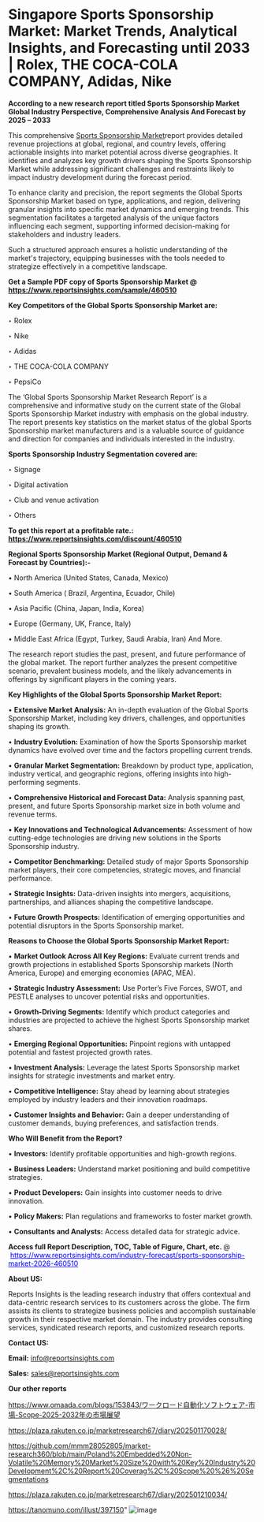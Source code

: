 # Singapore Sports Sponsorship Market: Market Trends, Analytical Insights, and Forecasting until 2033 | Rolex, THE COCA-COLA COMPANY, Adidas, Nike

<strong>According to a new research report titled Sports Sponsorship Market Global Industry Perspective, Comprehensive Analysis And Forecast by 2025 – 2033</strong>

This comprehensive <a href=https://www.reportsinsights.com/sample/460510>Sports Sponsorship Market</a>report provides detailed revenue projections at global, regional, and country levels, offering actionable insights into market potential across diverse geographies. It identifies and analyzes key growth drivers shaping the Sports Sponsorship Market while addressing significant challenges and restraints likely to impact industry development during the forecast period.

To enhance clarity and precision, the report segments the Global Sports Sponsorship Market based on type, applications, and region, delivering granular insights into specific market dynamics and emerging trends. This segmentation facilitates a targeted analysis of the unique factors influencing each segment, supporting informed decision-making for stakeholders and industry leaders.

Such a structured approach ensures a holistic understanding of the market's trajectory, equipping businesses with the tools needed to strategize effectively in a competitive landscape.

<strong>Get a Sample PDF copy of Sports Sponsorship Market </strong><strong>@<a href=https://www.reportsinsights.com/sample/460510 style=color:#0000ff;> https://www.reportsinsights.com/sample/460510</a></strong></font>

<strong>Key Competitors of the Global Sports Sponsorship Market are:</strong>

‣ Rolex

‣ Nike

‣ Adidas

‣ THE COCA-COLA COMPANY

‣ PepsiCo

The ‘Global Sports Sponsorship Market Research Report’ is a comprehensive and informative study on the current state of the Global Sports Sponsorship Market industry with emphasis on the global industry. The report presents key statistics on the market status of the global Sports Sponsorship market manufacturers and is a valuable source of guidance and direction for companies and individuals interested in the industry.

<strong>Sports Sponsorship Industry Segmentation covered are:</strong>

‣ Signage

‣ Digital activation

‣ Club and venue activation

‣ Others

<strong>To get this report at a profitable rate.: <a href=https://www.reportsinsights.com/discount/460510 style=color:#0000ff;>https://www.reportsinsights.com/discount/460510</a></strong></font>

<strong>Regional Sports Sponsorship Market (Regional Output, Demand &amp; Forecast by Countries):-</strong>

• North America (United States, Canada, Mexico)

• South America ( Brazil, Argentina, Ecuador, Chile)

• Asia Pacific (China, Japan, India, Korea)

• Europe (Germany, UK, France, Italy)

• Middle East Africa (Egypt, Turkey, Saudi Arabia, Iran) And More.

The research report studies the past, present, and future performance of the global market. The report further analyzes the present competitive scenario, prevalent business models, and the likely advancements in offerings by significant players in the coming years.

<strong>Key Highlights of the Global Sports Sponsorship Market Report:</strong>

• <strong>Extensive Market Analysis:</strong> An in-depth evaluation of the Global Sports Sponsorship Market, including key drivers, challenges, and opportunities shaping its growth.

• <strong>Industry Evolution:</strong> Examination of how the Sports Sponsorship market dynamics have evolved over time and the factors propelling current trends.

• <strong>Granular Market Segmentation:</strong> Breakdown by product type, application, industry vertical, and geographic regions, offering insights into high-performing segments.

• <strong>Comprehensive Historical and Forecast Data:</strong> Analysis spanning past, present, and future Sports Sponsorship market size in both volume and revenue terms.

• <strong>Key Innovations and Technological Advancements:</strong> Assessment of how cutting-edge technologies are driving new solutions in the Sports Sponsorship industry.

• <strong>Competitor Benchmarking:</strong> Detailed study of major Sports Sponsorship market players, their core competencies, strategic moves, and financial performance.

• <strong>Strategic Insights:</strong> Data-driven insights into mergers, acquisitions, partnerships, and alliances shaping the competitive landscape.

• <strong>Future Growth Prospects:</strong> Identification of emerging opportunities and potential disruptors in the Sports Sponsorship market.

<strong>Reasons to Choose the Global Sports Sponsorship Market Report:</strong>

• <strong>Market Outlook Across All Key Regions:</strong> Evaluate current trends and growth projections in established Sports Sponsorship markets (North America, Europe) and emerging economies (APAC, MEA).

• <strong>Strategic Industry Assessment:</strong> Use Porter’s Five Forces, SWOT, and PESTLE analyses to uncover potential risks and opportunities.

• <strong>Growth-Driving Segments:</strong> Identify which product categories and industries are projected to achieve the highest Sports Sponsorship market shares.

• <strong>Emerging Regional Opportunities:</strong> Pinpoint regions with untapped potential and fastest projected growth rates.

• <strong>Investment Analysis:</strong> Leverage the latest Sports Sponsorship market insights for strategic investments and market entry.

• <strong>Competitive Intelligence:</strong> Stay ahead by learning about strategies employed by industry leaders and their innovation roadmaps.

• <strong>Customer Insights and Behavior:</strong> Gain a deeper understanding of customer demands, buying preferences, and satisfaction trends.

<strong>Who Will Benefit from the Report?</strong>

• <strong>Investors:</strong> Identify profitable opportunities and high-growth regions.

• <strong>Business Leaders:</strong> Understand market positioning and build competitive strategies.

• <strong>Product Developers:</strong> Gain insights into customer needs to drive innovation.

• <strong>Policy Makers:</strong> Plan regulations and frameworks to foster market growth.

• <strong>Consultants and Analysts:</strong> Access detailed data for strategic advice.
</ul>
<strong>Access full Report Description, TOC, Table of Figure, Chart, etc. </strong>@  <a href=https://www.reportsinsights.com/industry-forecast/sports-sponsorship-market-2026-460510 style=color:#0000ff;>https://www.reportsinsights.com/industry-forecast/sports-sponsorship-market-2026-460510</a></font>

<strong><strong>About US</strong>:</strong>

Reports Insights is the leading research industry that offers contextual and data-centric research services to its customers across the globe. The firm assists its clients to strategize business policies and accomplish sustainable growth in their respective market domain. The industry provides consulting services, syndicated research reports, and customized research reports.

<strong>Contact US:</strong>

<p class=""""><b>Email:</b> <a href=mailto:info@reportsinsights.com>info@reportsinsights.com</a></p>
<p class=""""><b>Sales:</b> <a href=mailto:sales@reportsinsights.com>sales@reportsinsights.com</a></p>

<strong>Our other reports</strong>

<a href=https://www.omaada.com/blogs/153843/ワークロード自動化ソフトウェア-市場-Scope-2025-2032年の市場展望>https://www.omaada.com/blogs/153843/ワークロード自動化ソフトウェア-市場-Scope-2025-2032年の市場展望</a>

<a href=https://plaza.rakuten.co.jp/marketresearch67/diary/202501170028/>https://plaza.rakuten.co.jp/marketresearch67/diary/202501170028/</a>

<a href=https://github.com/mmm28052805/market-research360/blob/main/Poland%20Embedded%20Non-Volatile%20Memory%20Market%20Size%20with%20Key%20Industry%20Development%2C%20Report%20Coverag%2C%20Scope%20%26%20Segmentations>https://github.com/mmm28052805/market-research360/blob/main/Poland%20Embedded%20Non-Volatile%20Memory%20Market%20Size%20with%20Key%20Industry%20Development%2C%20Report%20Coverag%2C%20Scope%20%26%20Segmentations</a>

<a href=https://plaza.rakuten.co.jp/marketresearch67/diary/202501210034/>https://plaza.rakuten.co.jp/marketresearch67/diary/202501210034/</a>

<a href=https://tanomuno.com/illust/397150>https://tanomuno.com/illust/397150</a>"
![image](https://github.com/user-attachments/assets/f17ed3d6-4a2a-4169-b646-9c1e562da199)
